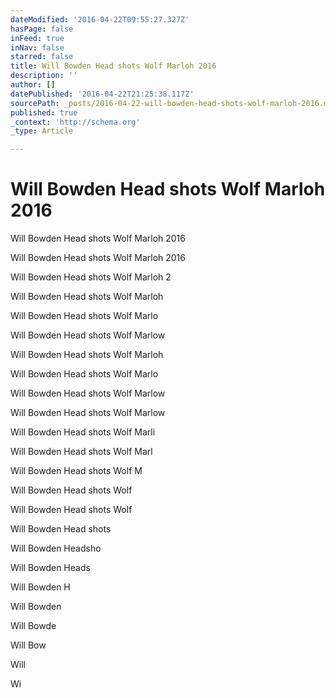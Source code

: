 ```yaml
---
dateModified: '2016-04-22T09:55:27.327Z'
hasPage: false
inFeed: true
inNav: false
starred: false
title: Will Bowden Head shots Wolf Marloh 2016
description: ''
author: []
datePublished: '2016-04-22T21:25:38.117Z'
sourcePath: _posts/2016-04-22-will-bowden-head-shots-wolf-marloh-2016.md
published: true
_context: 'http://schema.org'
_type: Article

---
```

# Will Bowden Head shots Wolf Marloh 2016

Will Bowden Head shots Wolf Marloh 2016

Will Bowden Head shots Wolf Marloh 2016

Will Bowden Head shots Wolf Marloh 2

Will Bowden Head shots Wolf Marloh

Will Bowden Head shots Wolf Marlo

Will Bowden Head shots Wolf Marlow

Will Bowden Head shots Wolf Marloh

Will Bowden Head shots Wolf Marlo

Will Bowden Head shots Wolf Marlow

Will Bowden Head shots Wolf Marlow

Will Bowden Head shots Wolf Marli

Will Bowden Head shots Wolf Marl

Will Bowden Head shots Wolf M

Will Bowden Head shots Wolf

Will Bowden Head shots Wolf

Will Bowden Head shots

Will Bowden Headsho

Will Bowden Heads

Will Bowden H

Will Bowden

Will Bowde

Will Bow

Will

Wi